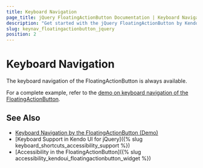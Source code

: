 ```yaml
---
title: Keyboard Navigation
page_title: jQuery FloatingActionButton Documentation | Keyboard Navigation
description: "Get started with the jQuery FloatingActionButton by Kendo UI and learn about the accessibility support it provides through its keyboard navigation functionality."
slug: keynav_floatingactionbutton_jquery
position: 2
---
```


# Keyboard Navigation

The keyboard navigation of the FloatingActionButton is always available.

For a complete example, refer to the [demo on keyboard navigation of the FloatingActionButton](https://demos.telerik.com/kendo-ui/floatingactionbutton/keyboard-navigation).

## See Also

* [Keyboard Navigation by the FloatingActionButton (Demo)](https://demos.telerik.com/kendo-ui/floatingactionbutton/keyboard-navigation)
* [Keyboard Support in Kendo UI for jQuery]({% slug keyboard_shortcuts_accessibility_support %})
* [Accessibility in the FloatingActionButton]({% slug accessibility_kendoui_floatingactionbutton_widget %})
